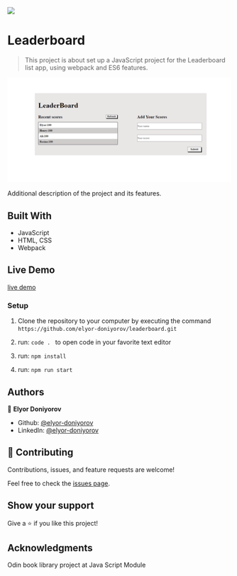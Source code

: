 ![](https://img.shields.io/badge/Microverse-blueviolet)

# Leaderboard

> This project is about set up a JavaScript project for the Leaderboard list app, using webpack and ES6 features.

![Screenshot](Screenshot.png)

Additional description of the project and its features.

## Built With

- JavaScript
- HTML, CSS
- Webpack

## Live Demo

[live demo](https://rawcdn.githack.com/elyor-doniyorov/leaderboard/6c264ecadc9545dfa5bf3d97ea17b2e417218f44/dist/index.html)

### Setup

1. Clone the repository to your computer by executing the command `https://github.com/elyor-doniyorov/leaderboard.git`

2. run: `code . ` to open code in your favorite text editor

3. run: `npm install`

4. run: `npm run start`

## Authors

👤 **Elyor Doniyorov**

- Github: [@elyor-doniyorov](https://github.com/elyor-doniyorov)
- LinkedIn: [@elyor-doniyorov](www.linkedin.com/in/elyor-doniyorov)

## 🤝 Contributing

Contributions, issues, and feature requests are welcome!

Feel free to check the [issues page](https://github.com/elyor-doniyorov/leaderboard/issues/2).

## Show your support

Give a ⭐️ if you like this project!

## Acknowledgments

Odin book library project at Java Script Module